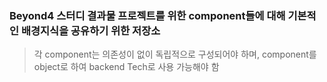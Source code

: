 ### Beyond4 스터디 결과물 프로젝트를 위한 component들에 대해 기본적인 배경지식을 공유하기 위한 저장소
> 각 component는 의존성이 없이 독립적으로 구성되어야 하며, component를 object로 하여 backend Tech로 사용 가능해야 함
